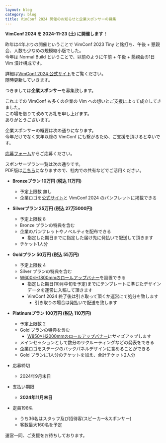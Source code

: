 ```yaml
---
layout: blog
category: blog
title: VimConf 2024 開催のお知らせと企業スポンサーの募集
---
```


**VimConf 2024 を 2024-11-23 (土) に開催します！**  

昨年は4年ぶりの開催ということで VimConf 2023 Tiny と銘打ち、午後 + 懇親会、人数も少なめの規模縮小版でした。  
今年は Normal Build ということで、以前のように午前 + 午後 + 懇親会の1日 Vim 漬け構成です。

詳細は[VimConf 2024 公式サイト](https://vimconf.org/2024/)をご覧ください。  
随時更新していきます。

つきましては**企業スポンサー**を募集致します。

これまでの VimConf も多くの企業の Vim への想いとご支援によって成立してきました。  
この場を借りて改めてお礼を申し上げます。  
ありがとうございます。

企業スポンサーの概要は次の通りになります。  
今年だけでなく来年以降の VimConf にも繋がるため、ご支援を頂けると幸いです。

[応募フォーム](https://forms.gle/JDENZyuTZELiAtCQA)からご応募ください。

スポンサープラン一覧は次の通りです。  
PDF版は[こちら](https://drive.google.com/file/d/1sCul0o4HElaC3EgmF19j89ZcEijIzGuJ/view?usp=sharing)になりますので、社内での共有などでご活用ください。

- **Bronzeプラン 10万円 (税込 11万円)**
  - 予定上限数 無し
  - 企業ロゴを[公式サイト](https://vimconf.org/2024/)と VimConf 2024 のパンフレットに掲載できる 
- **Silverプラン 25万円 (税込 27万5000円)**
  - 予定上限数 8
  - Bronze プランの特典を含む
  - 企業のパンフレットやノベルティを配布できる
    - 指定した期日までに指定した届け先に発払いで配送して頂きます
  - チケット1人分
- **Goldプラン 50万円 (税込 55万円)**
  - 予定上限数 4
  - Silver プランの特典を含む
  - [W600×H1800mmのロールアップバナー](https://obanprint110.com/category/fireproofrollup_W600.html)を設置できる
    - 指定した期日(10月中旬を予定)までにテンプレートに準じたデザインデータを運営に入稿して頂きます
    - VimConf 2024 終了後は引き取って頂くか運営にて処分を致します
      - 引き取りの場合は発払いで配送を致します
- **Platinumプラン 100万円 (税込 110万円)**
  - 予定上限数 2
  - Gold プランの特典を含む
    - [W850×H2000mmのロールアップバナー](https://obanprint110.com/category/fireproofrollup.html)にサイズアップします
  - メインセッションとして数分のリクルーティングなどの発表をできる
  - 企業ロゴをステージのバックパネルデザインに含めることができる
  - Gold プランに1人分のチケットを加え、合計チケット2人分

- 応募締切
  - 2024年9月末日
- 支払い期限
  - **2024年11月末日**
- 定員196名
  - うち36名はスタッフ及び招待客(スピーカー&スポンサー)
  - 客数最大160名を予定

運営一同、ご支援をお待ちしております。

